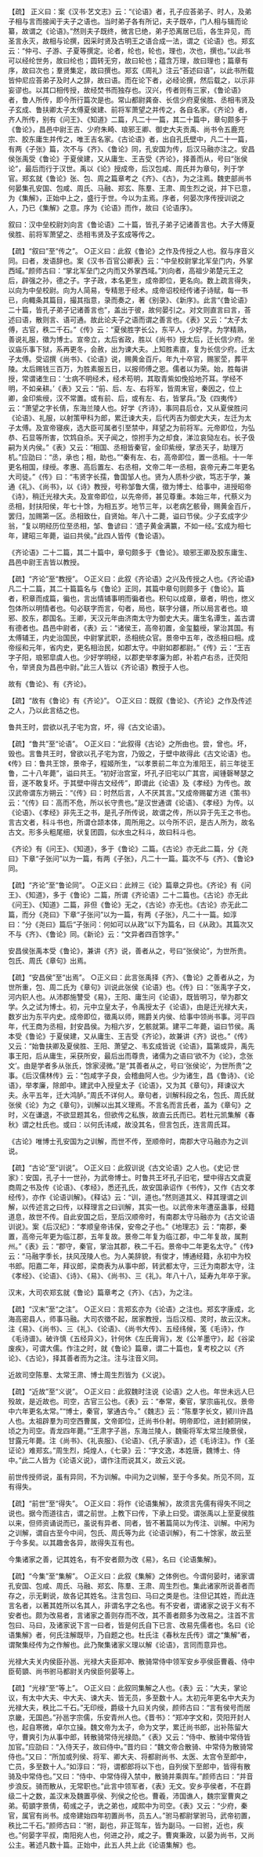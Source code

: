 【疏】 
正义曰：案《汉书·艺文志》云：“《论语》者，孔子应荅弟子、时人，及弟子相与言而接闻于夫子之语也。当时弟子各有所记，夫子既卒，门人相与辑而论纂，故谓之《论语》。”然则夫子既终，微言巳绝，弟子恐离居已后，各生异见，而圣言永灭，故相与论撰，因采时贤及古明王之语合成一法，谓之《论语》也。郑玄云：“仲弓、子游、子夏等撰定。论者，纶也，轮也，理也，次也，撰也。”以此书可以经纶世务，故曰纶也；圆转无穷，故曰轮也；蕴含万理，故曰理也；篇章有序，故曰次也；羣贤集定，故曰撰也。郑玄《周礼》注云“荅述曰语”，以此书所载皆仲尼应荅弟子及时人之辞，故曰语。而在论下者，必经论撰，然后载之，以示非妄谬也。以其口相传授，故经焚书而独存也。汉兴，传者则有三家，《鲁论语》者，鲁人所传，即今所行篇次是也。常山都尉龚奋、长信少府夏侯胜、丞相韦贤及子玄成、鲁扶卿太子太傅夏侯建、前将军萧望之并传之，各自名家。《齐论》者，齐人所传，别有《问王》、《知道》二篇，凡二十一篇，其二十篇中，章句颇多于《鲁论》，昌邑中尉王吉、少府朱畸、琅邪王卿、御史大夫贡禹、尚书令五鹿充宗、胶东庸生并传之，唯王吉名家。《古论语》者，出自孔氏壁中，凡二十一篇，有两《子张》篇，次不与《齐》、《鲁论》同，孔安国为传，后汉马融亦注之。安昌侯张禹受《鲁论》于夏侯建，又从庸生、王吉受《齐论》，择善而从，号曰“张侯论”，最后而行于汉世。禹以《论》授成帝，后汉包咸、周氏并为章句，列于学官。郑玄就《鲁论》张、包、周之篇章考之《齐》、《古》，为之注焉。魏吏部尚书何晏集孔安国、包咸、周氏、马融、郑玄、陈羣、王肃、周生烈之说，并下已意，为《集解》，正始中上之，盛行于世。今以为主焉。序者，何晏次序传授训说之人，乃已《集解》之意。序为《论语》而作，故曰《论语序》。
	
叙曰：汉中垒校尉刘向言《鲁论语》二十篇，皆孔子弟子记诸善言也。大子大傅夏侯胜、前将军萧望之、丞相韦贤及子玄成等传之。
	
【疏】“叙曰”至“传之”。
    ○正义曰：此叙《鲁论》之作及传授之人也。叙与序音义同。曰者，发语辞也。案《汉书·百官公卿表》云：“中垒校尉掌北军垒门内，外掌西域。”颜师古曰：“掌北军垒门之内而又外掌西域。”刘向者，高祖少弟楚元王之后，辟强之孙，德之子。字子政，本名更生，成帝即位，更名向。数上疏言得失，以向为中垒校尉。向为人简易，专精思于经术。成帝诏校经传诸子诗赋，每一书已，向輙条其篇目，撮其指意，录而奏之，著《别录》、《新序》。此言“《鲁论语》二十篇，皆孔子弟子记诸善言也”，盖出于彼，故何晏引之。对文则直言曰言，荅述曰语，散则言、语可通。故此论夫子之语而谓之善言也。《表》又云：“太子太傅，古官，秩二千石。”《传》云：“夏侯胜字长公，东平人，少好学。为学精熟，善说礼服，徵为博士。宣帝立，太后省政，胜以《尚书》授太后，迁长信少府。坐议庙乐事下狱，系再更冬，会赦，出为谏大夫。上知胜素直，复为长信少府。迁太子太傅。受诏撰《尚书》、《论语》说，赐黄金百斤。年九十卒官，赐冡茔，葬平陵。太后赐钱三百万，为胜素服五日，以报师傅之恩。儒者以为荣。始，胜每讲授，常谓诸生曰：‘士病不明经术，经术苟明，其取青紫如俛拾地芥耳。学经不明，不如亲耕。’《表》又云：“前、后、左、右将军，皆周末官，秦因之，位上卿，金印紫绶，汉不常置。或有前、后，或有左、右，皆掌兵。”及《四夷传》云：“萧望之字长倩，东海兰陵人也。好学《齐诗》，事同县后仓，又从夏侯胜问《论语》、礼服，以射策甲科为郎，累迁谏大夫，后代丙吉为御史大夫，左迁为太子太傅。及宣帝寝疾，选大臣可属者引至禁中，拜望之为前将军。元帝即位，为弘恭、石显等所害，饮鸩自杀。天子闻之，惊拊手为之却食，涕泣哀恸左右。长子伋嗣为关内侯。”《表》又云：“相国、丞相皆秦官，金印紫绶，掌丞天子，助理万机。”应劭曰：“丞，承也；相，助也。”“秦有左、右，高帝即位，置一丞相。十一年更名相国，绿绶。孝惠、高后置左、右丞相，文帝二年一丞相，哀帝元寿二年更名大司徒。”《传》曰：“韦贤字长孺，鲁国邹人也。贤为人质朴少欲，笃志于学，兼通《礼》、《尚书》，以《诗》教授，号称邹鲁大儒，徵为博士、给事中，进授昭帝《诗》，稍迁光禄大夫。及宣帝即位，以先帝师，甚见尊重。本始三年，代蔡义为丞相，封扶阳侯，年七十馀，为相五岁。地节三年，以老病乞骸骨，赐黄金百斤，罢归，加赐第一区。丞相致仕，自贤始。年八十二薨，谥曰节侯。少子玄成字少翁，“复以明经历位至丞相，邹、鲁谚曰：‘遗子黄金满籝，不如一经。’玄成为相七年，建昭三年薨，谥曰共侯。”此四人皆传《鲁论语》。

《齐论语》二十二篇，其二十篇中，章句颇多于《鲁论》。琅邪王卿及胶东庸生、昌邑中尉王吉皆以教授。
		
【疏】“齐论”至“教授”。
    ○正义曰：此叙《齐论语》之兴及传授之人也。《齐论语》凡二十二篇，其二十篇篇名与《鲁论》正同，其篇中章句则颇多于《鲁论》。篇者，积章而成篇，徧也，言出情铺事明而徧者也。积句以成章，章者，明也，揔义包体所以明情者也。句必联字而言，句者，局也，联字分疆，所以局言者也。琅邪、胶东，郡国名。王卿，天汉元年由济南太守为御史大夫。庸生名谭生，盖古谓有德者也。昌邑中尉者，《表》云：“诸侯王，高帝初置，金玺盭绶，掌治其国。有太傅辅王，内史治国民，中尉掌武职，丞相统众官。景帝中五年，改丞相曰相。成帝绥和元年，省内史，更名相治民，如郡太守。中尉如郡都尉。”《传》云：“王吉字子阳，琅邪皐虞人也。少好学明经，以郡吏举孝廉为郎，补若卢右丞，迁荧阳令，举贤良为昌邑中尉。”此三人皆以《齐论语》教授于人也。

故有《鲁论》、有《齐论》。
		
【疏】“故有《鲁论》有《齐论》”。
    ○正义曰：既叙《鲁论》、《齐论》之作及传述之人，乃以此言结之也。
	
鲁共王时，尝欲以孔子宅为宫，坏，得《古文论语》。
		
【疏】“鲁共”至“论语”。
    ○正义曰：“此叙得《古论》之所由也。尝，曾也。坏，毁也。言鲁共王时，曾欲以孔子宅为宫，乃毁之，于壁中故得此《古文论语》也。《传》曰：鲁共王馀，景帝子，程姬所生，“以孝景前二年立为淮阳王，前三年徙王鲁，二十八年薨”，谥曰共王。“初好治宫室，坏孔子旧宅以广其宫，闻锺磬琴瑟之音，遂不敢复坏。于其壁中得古文经传”，即谓此《论语》及《孝经》为传也。故汉武帝谓东方朔云：“《传》曰：时然后言，人不厌其言。”又成帝赐翟方进《策书》云：“《传》曰：高而不危，所以长守贵也。”是汉世通谓《论语》、《孝经》为传。以《论语》、《孝经》非先王之书，是孔子所传说，故谓之传，所以异于先王之书也。言古文者，科斗书也，所谓仓颉本体，周所用之。以今所不识，是古人所为，故名古文。形多头粗尾细，状复团圆，似水虫之科斗，故曰科斗也。 

《齐论》有《问王》、《知道》，多于《鲁论》二篇。《古论》亦无此二篇，分《尧曰》下章“子张问”以为一篇，有两《子张》，凡二十一篇。篇次不与《齐》、《鲁论》同。
		
【疏】“齐论”至“鲁论同”。
    ○正义曰：此辨三《论》篇章之异也。《齐论》有《问王》、《知道》，多于《鲁论》二篇，所谓《齐论语》二十二篇也。《古论》亦无此《问王》、《知道》二篇，非但《鲁论》无之，《古论》亦无也。《古论》亦无此二篇，而分《尧曰》下章“子张问”以为一篇，有两《子张》，凡二十一篇。如淳曰：“分《尧曰》篇后“子张问：何如可以从政”以下为篇名，曰《从政》。其篇次又不与《齐》、《鲁论》同。《新论》云：“文异者四百馀字。”

安昌侯张禹本受《鲁论》，兼讲《齐》说，善者从之，号曰“张侯论”，为世所贵。包氏、周氏《章句》出焉。
		
【疏】“安昌侯”至“出焉”。
    ○正义曰：此言张禹择《齐》、《鲁论》之善者从之，为世所重，包、周二氏为《章句》训说此张侯《论语》也。《传》曰：“张禹字子文，河内轵人也。从沛郡施讐受《易》，王阳、庸生问《论语》，既皆明习，举为郡文学。久之试为博士。初，元中立皇太子，令禹授太子《论语》，由是迁光禄大夫，数岁出为东平内史。成帝即位，徵禹以师，赐爵关内侯、给事中领尚书事。河平四年，代王商为丞相，封安昌侯。为相六岁，乞骸就第。建平二年薨，谥曰节侯。禹本受《鲁论》于夏侯建，又从庸生、王吉受《齐论》，故兼讲《齐》说也。”《传》又云：“始鲁扶卿及夏侯胜、王阳、萧望之、韦玄成皆说《论语》，篇第或异，禹先事王阳，后从庸生，采获所安，最后出而尊贵，诸儒为之语曰‘欲不为《论》，念张文’。由是学者多从张氏，馀家浸微。”是“其善者从之，号曰‘张侯论’，为世所贵”之事。《后汉儒林传》云：“包咸字子良，会稽曲阿人也。少为诸生，昌《鲁诗》、《论语》，举孝廉，除郎中。建武中入授皇太子《论语》，又为其《章句》，拜谏议大夫。永平五年，迁大鸿胪。”周氏不详何人。章句者，训解科段之名，包氏、周氏就张侯《论》为之《章句》，训解以出其义理焉。不言名而言氏者，盖为《章句》之时，义在谦退，不欲显题其名，但欲传之私族，故直云氏而已。若杜元凯集解《春秋》谓之杜氏也。或曰：以何氏讳咸，故没其名，但言包氏，连言周氏耳。

《古论》唯博士孔安国为之训解，而世不传，至顺帝时，南郡大守马融亦为之训说。
	
【疏】“古论”至“训说”。
    ○正义曰：此叙训说《古文论语》之人也。《史记·世家》：安国，孔子十一世孙，为武帝博士。时鲁共王坏孔子旧宅，壁中得古文虞夏商周之书及传《论语》、《孝经》，悉还孔氏，故安国承诏作《书传》，又作《古文孝经传》，亦作《论语训解》。《释诂》云：“训，道也。”然则道其义、释其理谓之训解，以传述言之曰传，以释理言之曰训解，其实一也。以武帝末年遭巫蛊事，经籍道息，故世不传。自此安国之后，至后汉顺帝时，有南郡太守马融亦为《古文论语训说》。案《后汉纪》：“孝顺皇帝讳保，安帝之子也。”《地理志》云：“南郡，秦置，高帝元年更为临江郡，五年复故。景帝二年复为临江郡，中二年复故，属荆州。”《表》云：“郡守，秦官，掌治其郡，秩二千石。景帝中二年更名太守。”《传》云：“马融字季长，扶风茂陵人也。为人美辞貌，有俊才，博通经籍，永初中为校书郎。阳嘉二年，拜议郎，梁商表为从事中郎，转武都太守，三迁为南郡太守，注《孝经》、《论语》、《诗》、《易》、《尚书》、三《礼》。年八十八，延寿九年卒于家。

汉末，大司农郑玄就《鲁论》篇章考之《齐》、《古》，为之注。
		
【疏】“汉末”至“之注”。
    ○正义曰：言郑玄亦为《论语》之注也。郑玄字康成，北海高密县人，师事马融。大司农徵不起，居家教授，当后汉桓、灵时，故云汉末。注《易》、《尚书》、三《礼》、《论语》、《尚书大传》、五经纬候，笺《毛诗》，作《毛诗谱》。破许慎《五经异义》，针何休《左氏膏肓》，发《公羊墨守》，起《谷梁废疾》，可谓大儒。作注之时，就《鲁论》篇章，谓二十篇也，复考校之以《齐论》、《古论》，择其善者而为之注。注与注音义同。
	
近故司空陈羣、太常王肃、博士周生烈皆为《义说》。
	
【疏】“近故”至“义说”。
    ○正义曰：此叙魏时注说《论语》之人也。年世未远人巳殁故，是近故也。司空，古官三公也。《表》云：“奉常，秦官，掌宗庙礼仪。景帝中六年更名太常。”“博士，秦官，掌通古今。”《魏志》云：“陈羣字长文，颍川许昌人也。太祖辟羣为司空西曹属，文帝即位，迁尚书仆射。明帝即位，进封颍阴侯，顷之为司空。青龙四年薨。”“王肃字子邕，东海兰陵人，魏衞将军太常兰陵景侯，甘露元年薨。注《尚书》、《礼丧服》、《论语》、《孔子家语》，述《毛诗注》。作《圣证论》难郑玄。”周生烈，炖煌人，《七录》云：“字文逸，本姓唐，魏博士、侍中。”此二人皆为《论语义说》，谓作注而说其义，故云义说。

前世传授师说，虽有异同，不为训解。中间为之训解，至于今多矣。所见不同，互有得失。
		
【疏】“前世”至“得失”。
    ○正义曰：将作《论语集解》，故须言先儒有得失不同之说也。据今而道往古，谓之前世。上教下曰传，下承上曰受。谓张禹以上至夏侯胜以来，但师资诵说而已，虽说有异者、同者，皆不著篇简以为传注、训解。中闲为之训解，谓自古至今中间，包氏、周氏等为此《论语训解》，有二十馀家，故云至于今多矣。以其趣舍各异，故得失互有也。

今集诸家之善，记其姓名，有不安者颇为改《易》，名曰《论语集解》。
		
【疏】“今集”至“集解”。
    ○正义曰：此叙《集解》之体例也。今谓何晏时，诸家谓孔安国、包咸、周氏、马融、郑玄、陈羣、王肃、周生烈也。集此诸家所说善者而存之，示无剿说，故各记其姓名。注言包曰、马曰之类是也。注但记其姓，而此连言名者，以著其姓所以名其人，非谓名字之名也。有不安者，谓诸家之说于义有不安者也。颇为改易者，言诸家之善则存而不改，其不善者颇多为改易之。注首不言包曰、马曰，及诸家说下言一曰者，皆是何氏自下已言、改易先儒者也。名曰《论语集解》者，何氏注解既毕，乃自题之也。杜氏注《春秋左氏传》谓之“集解”者，谓聚集经传为之作解也。此乃聚集诸家义理以解《论语》，言同而意异也。

光禄大夫关内侯臣孙邕、光禄大夫臣郑冲、散骑常侍中领军安乡亭侯臣曹羲、侍中臣荀顗、尚书驸马都尉关内侯臣何晏等上。
		
【疏】“光禄”至“等上”。
    ○正义曰：此叙同集解之人也。《表》云：“大夫，掌论议，有太中大夫、中大夫、谏大夫、皆无员，多至数十人。太初元年更名中大夫为光禄大夫，秩比二千石。”无印绶，爵级十九曰关内侯，颜师古曰：“言有侯号而居京畿，无国邑。”孙邕字宗儒，乐安青州人也。《晋书》：“郑冲字文和，荧阳开封人也，起自寒微，卓尔立操。魏文帝为太子，命为文学，累迁尚书郎，出补陈留大守，曹爽引为从事中郎，转散骑常侍光禄勋。”《表》又云：“侍中、散骑中常侍皆加官。”应劭曰：“入侍天子，故曰侍中。”晋灼曰：“魏文帝合散骑、中常侍为散骑常侍也。”又曰：“所加或列侯、将军、卿大夫、将都尉尚书、太医、太宫令至郎中，亡员，多至数十人。”如淳曰：“将，谓都郎将以下也，自列侯下至郎中，皆得有散骑及中常侍也。”又曰：“侍中、中常侍得入禁中，散骑并乘舆车。”颜师古曰：“并音步浪反。骑而散从，无常职也。”此言中领军者，《表》无文。安乡亭侯者，不在爵级二十之数，盖汉末及魏置亭侯、列侯之伦也。曹羲，沛国谯人，魏宗室曹爽之弟。荀顗字景倩，荀彧之子，诜之弟也，咸熙中为司空。《表》又云：“少府，秦官，属官有尚书。成帝建始四年初置尚书，员五人。”驸马都尉掌驸马，武帝初置，秩比二千石。”颜师古曰：“驸，副也，非正驾车，皆为副马。一曰驸，近也，疾也。”何晏字平叔，南阳宛人也，何进之孙，咸之子。曹爽秉政，以晏为尚书，又尚公主。著述凡数十篇。正始中，此五人共上此《论语集解》也。